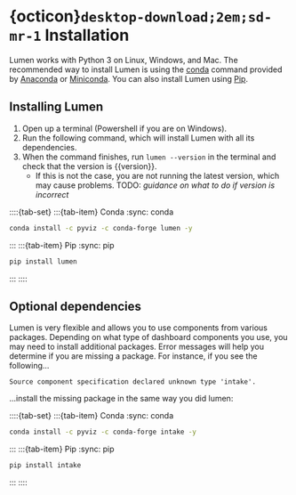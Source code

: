 # {octicon}`desktop-download;2em;sd-mr-1` Installation

Lumen works with Python 3 on Linux, Windows, and Mac.
The recommended way to install Lumen is using the [conda](http://conda.pydata.org/docs/) command provided by [Anaconda](https://www.anaconda.com) or [Miniconda](http://conda.pydata.org/miniconda.html). You can also install Lumen using [Pip](https://pypi.org/).

## Installing Lumen
1. Open up a terminal (Powershell if you are on Windows).
2. Run the following command, which will install Lumen with all its dependencies.
3. When the command finishes, run `lumen --version` in the terminal and check that the version is {{version}}.
    - If this is not the case, you are not running the latest version, which may cause problems. TODO: *guidance on what to do if version is incorrect*

::::{tab-set}
:::{tab-item} Conda
:sync: conda

``` bash
conda install -c pyviz -c conda-forge lumen -y
```

:::
:::{tab-item} Pip
:sync: pip

``` bash
pip install lumen
```
:::
::::


## Optional dependencies

Lumen is very flexible and allows you to use components from various packages. Depending on what type of dashboard components you use, you may need to install additional packages. Error messages will help you determine if you are missing a package. For instance, if you see the following...
```console
Source component specification declared unknown type 'intake'.
```

...install the missing package in the same way you did lumen:

::::{tab-set}
:::{tab-item} Conda
:sync: conda

``` bash
conda install -c pyviz -c conda-forge intake -y
```

:::
:::{tab-item} Pip
:sync: pip

``` bash
pip install intake
```
:::
::::
